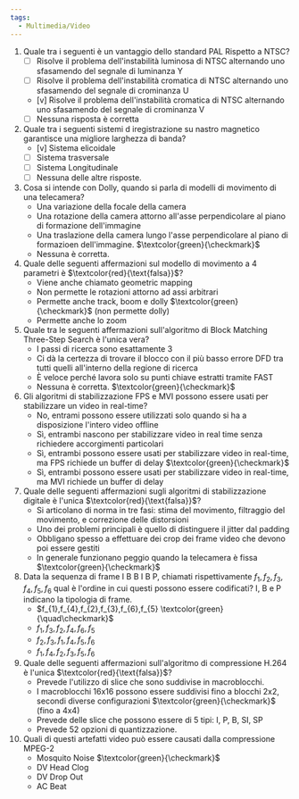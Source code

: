 ```yaml
---
tags:
  - Multimedia/Video
---
```

1. Quale tra i seguenti è un vantaggio dello standard PAL Rispetto a NTSC?
	- [ ] Risolve il problema dell'instabilità luminosa di NTSC alternando uno sfasamendo del segnale di luminanza Y
	- [ ] Risolve il problema dell'instabilità cromatica di NTSC alternando uno sfasamendo del segnale di crominanza U
	- [v] Risolve il problema dell'instabilità cromatica di NTSC alternando uno sfasamendo del segnale di crominanza V 
	- [ ] Nessuna risposta è corretta
2. Quale tra i seguenti sistemi d iregistrazione su nastro magnetico garantisce una migliore larghezza di banda?
	- [v] Sistema elicoidale
	- [ ] Sistema trasversale
	- [ ] Sistema Longitudinale
	- [ ] Nessuna delle altre risposte.
3. Cosa si intende con Dolly, quando si parla di modelli di movimento di una telecamera?
	- Una variazione della focale della camera
	- Una rotazione della camera attorno all'asse perpendicolare al piano di formazione dell'immagine
	- Una traslazione della camera lungo l'asse perpendicolare al piano di formazioen dell'immagine. $\textcolor{green}{\checkmark}$
	- Nessuna è corretta.
4. Quale delle seguenti affermazioni sul modello di movimento a 4 parametri è $\textcolor{red}{\text{falsa}}$?
	- Viene anche chiamato geometric mapping
	- Non permette le rotazioni attorno ad assi arbitrari
	- Permette anche track, boom e dolly $\textcolor{green}{\checkmark}$ (non permette dolly)
	- Permette anche lo zoom
5. Quale tra le seguenti affermazioni sull'algoritmo di Block Matching Three-Step Search è l'unica vera?
	- I passi di ricerca sono esattamente 3
	- Ci dà la certezza di trovare il blocco con il più basso errore DFD tra tutti quelli all'interno della regione di ricerca
	- È veloce perché lavora solo su punti chiave estratti tramite FAST
	- Nessuna è corretta. $\textcolor{green}{\checkmark}$
6. Gli algoritmi di stabilizzazione FPS e MVI possono essere usati per stabilizzare un video in real-time?
	- No, entrami possono essere utilizzati solo quando si ha a disposizione l'intero video offline
	- Sì, entrambi nascono per stabilizzare video in real time senza richiedere accorgimenti particolari
	- Sì, entrambi possono essere usati per stabilizzare video in real-time, ma FPS richiede un buffer di delay $\textcolor{green}{\checkmark}$
	- Sì, entrambi possono essere usati per stabilizzare video in real-time, ma MVI richiede un buffer di delay
7. Quale delle seguenti affermazioni sugli algoritmi di stabilizzazione digitale è l'unica $\textcolor{red}{\text{falsa}}$?
	- Si articolano di norma in tre fasi: stima del movimento, filtraggio del movimento, e correzione delle distorsioni
	- Uno dei problemi principali è quello di distinguere il jitter dal padding
	- Obbligano spesso a effettuare dei crop dei frame video che devono poi essere gestiti
	- In generale funzionano peggio quando la telecamera è fissa $\textcolor{green}{\checkmark}$
8. Data la sequenza di frame I B B I B P, chiamati rispettivamente $f_{1},f_{2},f_{3},f_{4},f_{5},f_{6}$ qual è l'ordine in cui questi possono essere codificati? I, B e P indicano la tipologia di frame.
	- $f_{1},f_{4},f_{2},f_{3},f_{6},f_{5} \textcolor{green}{\quad\checkmark}$
	- $f_{1},f_{3},f_{2},f_{4},f_{6},f_{5}$
	- $f_{2},f_{3},f_{1},f_{4},f_{5},f_{6}$
	- $f_{1},f_{4},f_{2},f_{3},f_{5},f_{6}$
9. Quale delle seguenti affermazioni sull'algoritmo di compressione H.264 è l'unica $\textcolor{red}{\text{falsa}}$?
	- Prevede l'utilizzo di slice che sono suddivise in macroblocchi.
	- I macroblocchi 16x16 possono essere suddivisi fino a blocchi 2x2, secondi diverse configurazioni $\textcolor{green}{\checkmark}$ (fino a 4x4)
	- Prevede delle slice che possono essere di 5 tipi: I, P, B, SI, SP
	- Prevede 52 opzioni di quantizzazione.
10. Quali di questi artefatti video può essere causati dalla compressione MPEG-2
	- Mosquito Noise $\textcolor{green}{\checkmark}$
	- DV Head Clog
	- DV Drop Out
	- AC Beat
